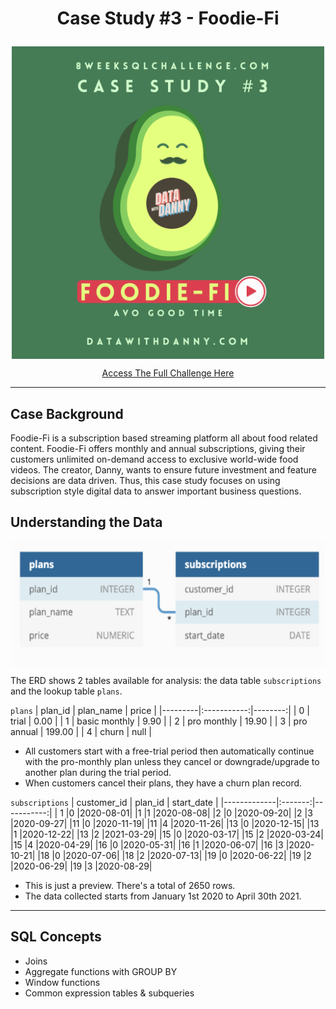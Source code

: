 # <p align="center"> Case Study #3 - Foodie-Fi
 </p>

<p align="center">  
  <img src="https://github.com/abigayl3/SQL_Challenges/blob/main/Case%20Study%20%233%20Foodie-Fi/Images/Foodie_fi_title.png" width="500" height="500" align="center">
</p>
<p align="center"> 
  <a href="https://8weeksqlchallenge.com/case-study-3/">Access The Full Challenge Here</a>
</p>

---
## Case Background
Foodie-Fi is a subscription based streaming platform all about food related content. Foodie-Fi offers monthly and annual subscriptions, giving their customers unlimited on-demand access to exclusive world-wide food videos. The creator, Danny, wants to ensure future investment and feature decisions are data driven. Thus, this case study focuses on using subscription style digital data to answer important business questions.

## Understanding the Data
<p align="center">  
<img  src="https://github.com/abigayl3/SQL_Challenges/blob/main/Case%20Study%20%233%20Foodie-Fi/Images/Foodie_fi_ERD.png" width="500" height="200" align="center">
</p>

The ERD shows 2 tables available for analysis: the data table `subscriptions` and the lookup table `plans`.

``plans``
| plan_id |  plan_name   |  price  |
|---------|:-----------:|--------:|
|      0       |    trial    |   0.00  |
|      1       | basic monthly |   9.90 |
|      2       |  pro monthly |  19.90 |
|      3       |  pro annual | 199.00 |
|      4       |    churn    |   null |

- All customers start with a free-trial period then automatically continue with the pro-monthly plan unless they cancel or downgrade/upgrade to another plan during the trial period.
- When customers cancel their plans, they have a churn plan record.

``subscriptions``
| customer_id	| plan_id |	start_date |
|-------------|:-------:|-----------:|
| 1	|0	|2020-08-01|
|1	|1	|2020-08-08|
|2	|0	|2020-09-20|
|2	|3	|2020-09-27|
|11	|0	|2020-11-19|
|11	|4	|2020-11-26|
|13	|0	|2020-12-15|
|13	|1	|2020-12-22|
|13	|2	|2021-03-29|
|15	|0	|2020-03-17|
|15	|2	|2020-03-24|
|15	|4	|2020-04-29|
|16	|0	|2020-05-31|
|16	|1	|2020-06-07|
|16	|3	|2020-10-21|
|18	|0	|2020-07-06|
|18	|2	|2020-07-13|
|19	|0	|2020-06-22|
|19	|2	|2020-06-29|
|19	|3	|2020-08-29|
- This is just a preview. There's a total of 2650 rows.
- The data collected starts from January 1st 2020 to April 30th 2021.
---

## SQL Concepts
- Joins
- Aggregate functions with GROUP BY
- Window functions
- Common expression tables & subqueries
